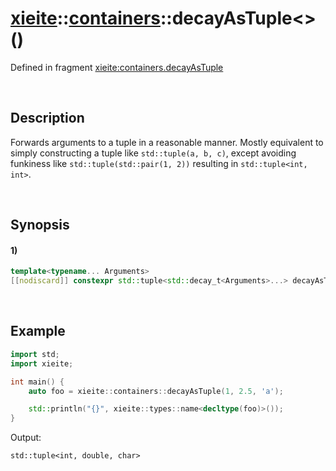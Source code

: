 # [xieite](../../xieite.md)\:\:[containers](../../containers.md)\:\:decayAsTuple\<\>\(\)
Defined in fragment [xieite:containers.decayAsTuple](../../../src/containers/decay_as_tuple.cpp)

&nbsp;

## Description
Forwards arguments to a tuple in a reasonable manner. Mostly equivalent to simply constructing a tuple like `std::tuple(a, b, c)`, except avoiding funkiness like `std::tuple(std::pair(1, 2))` resulting in `std::tuple<int, int>`.

&nbsp;

## Synopsis
#### 1)
```cpp
template<typename... Arguments>
[[nodiscard]] constexpr std::tuple<std::decay_t<Arguments>...> decayAsTuple(Arguments&&... arguments) noexcept;
```

&nbsp;

## Example
```cpp
import std;
import xieite;

int main() {
    auto foo = xieite::containers::decayAsTuple(1, 2.5, 'a');

    std::println("{}", xieite::types::name<decltype(foo)>());
}
```
Output:
```
std::tuple<int, double, char>
```
